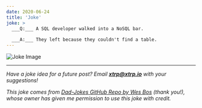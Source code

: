 ```yaml
---
date: 2020-06-24
title: 'Joke'
joke: >
  ___Q:___ A SQL developer walked into a NoSQL bar.
  
  ___A:___ They left because they couldn't find a table.
---
```


![Joke Image](https://private.xtrp.io/projects/DailyDeveloperJokes/public_image_server/images/5e1259169f6cb.png)

---
*Have a joke idea for a future post? Email **[xtrp@xtrp.io](mailto:xtrp@xtrp.io)** with your suggestions!*

*This joke comes from [Dad-Jokes GitHub Repo by Wes Bos](https://github.com/wesbos/dad-jokes) (thank you!), whose owner has given me permission to use this joke with credit.*

<!-- 
Joke text:
**Q:** A SQL developer walked into a NoSQL bar.

**A:** They left because they couldn't find a table.
 -->

